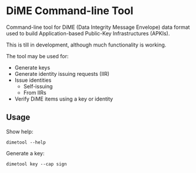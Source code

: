 # DiME Command-line Tool

Command-line tool for DiME (Data Integrity Message Envelope) data format used to build Application-based Public-Key Infrastructures (APKIs).

This is till in development, although much functionality is working.

The tool may be used for:
- Generate keys
- Generate identity issuing requests (IIR)
- Issue identities
	+ Self-issuing
	+ From IIRs
- Verify DiME items using a key or identity

## Usage

Show help:
```
dimetool --help
```

Generate a key:
```
dimetool key --cap sign
```
